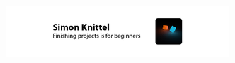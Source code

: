 ![Finishing projects is for beginners](https://github.com/simonknittel/simonknittel/blob/master/banner.png)

<!--
https://github.com/abhisheknaiidu/awesome-github-profile-readme
https://github.com/kautukkundan/Awesome-Profile-README-templates
https://github.com/elangosundar/awesome-README-templates
-->
